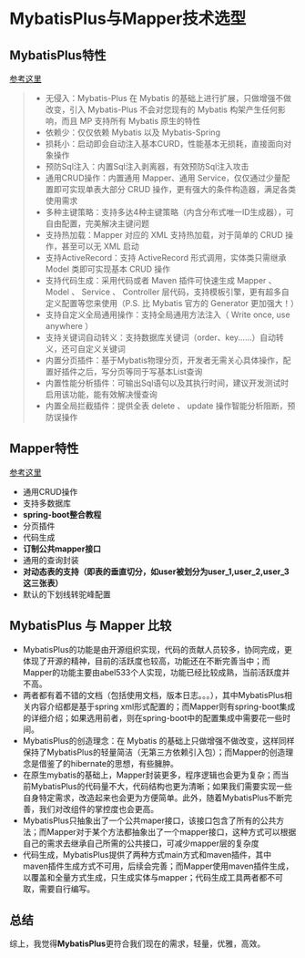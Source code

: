 # MybatisPlus与Mapper技术选型
## MybatisPlus特性
[参考这里](http://mp.baomidou.com/#/)
> * 无侵入：Mybatis-Plus 在 Mybatis 的基础上进行扩展，只做增强不做改变，引入 Mybatis-Plus 不会对您现有的 Mybatis 构架产生任何影响，而且 MP 支持所有 Mybatis 原生的特性
> * 依赖少：仅仅依赖 Mybatis 以及 Mybatis-Spring
> * 损耗小：启动即会自动注入基本CURD，性能基本无损耗，直接面向对象操作
> * 预防Sql注入：内置Sql注入剥离器，有效预防Sql注入攻击
> * 通用CRUD操作：内置通用 Mapper、通用 Service，仅仅通过少量配置即可实现单表大部分 CRUD 操作，更有强大的条件构造器，满足各类使用需求
> * 多种主键策略：支持多达4种主键策略（内含分布式唯一ID生成器），可自由配置，完美解决主键问题
> * 支持热加载：Mapper 对应的 XML 支持热加载，对于简单的 CRUD 操作，甚至可以无 XML 启动
> * 支持ActiveRecord：支持 ActiveRecord 形式调用，实体类只需继承 Model 类即可实现基本 CRUD 操作
> * 支持代码生成：采用代码或者 Maven 插件可快速生成 Mapper 、 Model 、 Service 、 Controller 层代码，支持模板引擎，更有超多自定义配置等您来使用（P.S. 比 Mybatis 官方的 Generator 更加强大！）
> * 支持自定义全局通用操作：支持全局通用方法注入（ Write once, use anywhere ）
> * 支持关键词自动转义：支持数据库关键词（order、key......）自动转义，还可自定义关键词
> * 内置分页插件：基于Mybatis物理分页，开发者无需关心具体操作，配置好插件之后，写分页等同于写基本List查询
> * 内置性能分析插件：可输出Sql语句以及其执行时间，建议开发测试时启用该功能，能有效解决慢查询
> * 内置全局拦截插件：提供全表 delete 、 update 操作智能分析阻断，预防误操作

## Mapper特性
[参考这里](http://git.oschina.net/free/Mapper)
* 通用CRUD操作
* 支持多数据库
* **spring-boot整合教程**
* 分页插件
* 代码生成
* **订制公共mapper接口**
* 通用的查询封装
* **对动态表的支持（即表的垂直切分，如user被划分为user_1,user_2,user_3这三张表）**
* 默认的下划线转驼峰配置

## MybatisPlus 与 Mapper 比较
* MybatisPlus的功能是由开源组织实现，代码的贡献人员较多，协同完成，更体现了开源的精神，目前的活跃度也较高，功能还在不断完善当中；而Mapper的功能主要由abel533个人实现，功能已经比较成熟，当前活跃度并不高。
* 两者都有着不错的文档（包括使用文档，版本日志。。。），其中MybatisPlus相关内容介绍都是基于spring xml形式配置的；而Mapper则有spring-boot集成的详细介绍；如果选用前者，则在spring-boot中的配置集成中需要花一些时间。
* MybatisPlus的创造理念：在 Mybatis 的基础上只做增强不做改变，这样同样保持了MybatisPlus的轻量简洁（无第三方依赖引入包）；而Mapper的创造理念是借鉴了的hibernate的思想，有些臃肿。
* 在原生mybatis的基础上，Mapper封装更多，程序逻辑也会更为复杂；而当前MybatisPlus的代码量不大，代码结构也更为清晰；如果我们需要实现一些自身特定需求，改造起来也会更为方便简单。此外，随着MybatisPlus不断完善，我们对改组件的掌控度也会更高。
* MybatisPlus只抽象出了一个公共maper接口，该接口包含了所有的公共方法；而Mapper对于某个方法都抽象出了一个mapper接口，这种方式可以根据自己的需求去继承自己所需的公共接口，可减少mapper层的复杂度
* 代码生成，MybatisPlus提供了两种方式main方式和maven插件，其中maven插件生成方式不可用，后续会完善；而Mapper使用maven插件生成，以覆盖和全量方式生成，只生成实体与mapper；代码生成工具两者都不可取，需要自行编写。

## 总结
综上，我觉得**MybatisPlus**更符合我们现在的需求，轻量，优雅，高效。

